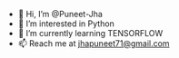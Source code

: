 - 👋 Hi, I’m @Puneet-Jha
- 👀 I’m interested in Python
- 🌱 I’m currently learning TENSORFLOW
- 📫 Reach me at jhapuneet71@gmail.com

<!---
Puneet-Jha/Puneet-Jha is a ✨ special ✨ repository because its `README.md` (this file) appears on your GitHub profile.
You can click the Preview link to take a look at your changes.
--->
